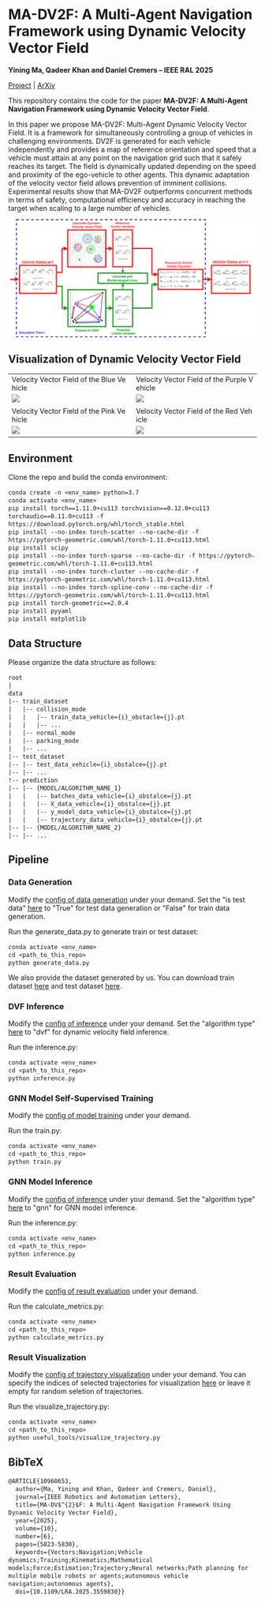 # MA-DV2F: A Multi-Agent Navigation Framework using Dynamic Velocity Vector Field

**Yining Ma, Qadeer Khan and Daniel Cremers – IEEE RAL 2025**


[Project](https://yininghase.github.io/MA-DV2F/) | [ArXiv](http://arxiv.org/abs/2411.06404)


This repository contains the code for the paper **MA-DV2F: A Multi-Agent Navigation Framework using Dynamic Velocity Vector Field**. 

In this paper we propose MA-DV2F: Multi-Agent Dynamic Velocity Vector Field. It is a framework for simultaneously controlling a group of vehicles in challenging environments. DV2F is generated for each vehicle independently and provides a map of reference orientation and speed that a vehicle must attain at any point on the navigation grid such that it safely reaches its target. The field is dynamically updated depending on the speed and proximity of the ego-vehicle to other agents. This dynamic adaptation of the velocity vector field allows prevention of imminent collisions. Experimental results show that MA-DV2F outperforms concurrent methods in terms of safety, computational efficiency and accuracy in reaching the target when scaling to a large number of vehicles.

![image](./images/pipeline_overview.png)


## Visualization of Dynamic Velocity Vector Field 

<table style="table-layout: fixed; word-break: break-all; word-wrap: break-word;" width="100%">
  <tr>
    <td width="50%">
      <text>
        Velocity Vector Field of the Blue Vehicle
      </text>
    </td>
    <td width="50%">
      <text>
        Velocity Vector Field of the Purple Vehicle
      </text>
    </td>
  </tr>
  <tr>
    <td width="50%">
      <img src="./images/velocity_field/vehicle_0_dvf.gif">
    </td>
    <td width="50%">
      <img src="./images/velocity_field/vehicle_1_dvf.gif">
    </td>
  </tr>
  <tr>
    <td width="50%">
      <text>
        Velocity Vector Field of the Pink Vehicle
      </text>
    </td>
    <td width="50%">
      <text>
        Velocity Vector Field of the Red Vehicle
      </text>
    </td>
  </tr>
  <tr>
    <td width="50%">
      <img src="./images/velocity_field/vehicle_2_dvf.gif">
    </td>
    <td width="50%">
      <img src="./images/velocity_field/vehicle_3_dvf.gif">
    </td>
  </tr>
</table>


## Environment

Clone the repo and build the conda environment:
```
conda create -n <env_name> python=3.7 
conda activate <env_name>
pip install torch==1.11.0+cu113 torchvision==0.12.0+cu113 torchaudio==0.11.0+cu113 -f https://download.pytorch.org/whl/torch_stable.html
pip install --no-index torch-scatter --no-cache-dir -f https://pytorch-geometric.com/whl/torch-1.11.0+cu113.html
pip install scipy
pip install --no-index torch-sparse --no-cache-dir -f https://pytorch-geometric.com/whl/torch-1.11.0+cu113.html
pip install --no-index torch-cluster --no-cache-dir -f https://pytorch-geometric.com/whl/torch-1.11.0+cu113.html
pip install --no-index torch-spline-conv --no-cache-dir -f https://pytorch-geometric.com/whl/torch-1.11.0+cu113.html
pip install torch-geometric==2.0.4
pip install pyyaml
pip install matplotlib
```


## Data Structure

Please organize the data structure as follows:
```
root
|
data
|-- train_dataset
|   |-- collision_mode
|   |   |-- train_data_vehicle={i}_obstacle={j}.pt
|   |   |-- ...
|   |-- normal_mode
|   |-- parking_mode
|   |-- ...
|-- test_dataset
|-- |-- test_data_vehicle={i}_obstalce={j}.pt
|-- |-- ...
!-- prediction
|-- |-- {MODEL/ALGORITHM_NAME_1}
|   |   |-- batches_data_vehicle={i}_obstalce={j}.pt
|   |   |-- X_data_vehicle={i}_obstalce={j}.pt
|   |   |-- y_model_data_vehicle={i}_obstalce={j}.pt
|   |   |-- trajectory_data_vehicle={i}_obstalce={j}.pt
|-- |-- {MODEL/ALGORITHM_NAME_2}
|-- |-- ...

```


## Pipeline
### Data Generation

Modify the [config of data generation](./configs/generate_data.yaml) under your demand. Set the "is test data" [here](./configs/generate_data.yaml#L5) to "True" for test data generation or "False" for train data generation.

Run the generate_data.py to generate train or test dataset:
```
conda activate <env_name>
cd <path_to_this_repo>
python generate_data.py
```

We also provide the dataset generated by us. You can download train dataset [here](https://cvg.cit.tum.de/webshare/g/papers/khamuham/ma-dv2f/train.zip) and test dataset [here](https://cvg.cit.tum.de/webshare/g/papers/khamuham/ma-dv2f/test.zip).

### DVF Inference
Modify the [config of inference](./configs/inference.yaml) under your demand. Set the "algorithm type" [here](./configs/inference.yaml#L5) to "dvf" for dynamic velocity field inference.

Run the inference.py:
```
conda activate <env_name>
cd <path_to_this_repo>
python inference.py
```

### GNN Model Self-Supervised Training

Modify the [config of model training](./configs/train.yaml) under your demand.

Run the train.py:
```
conda activate <env_name>
cd <path_to_this_repo>
python train.py
```

### GNN Model Inference

Modify the [config of inference](./configs/inference.yaml) under your demand. Set the "algorithm type" [here](./configs/inference.yaml#L5) to "gnn" for GNN model inference.

Run the inference.py:
```
conda activate <env_name>
cd <path_to_this_repo>
python inference.py
```

### Result Evaluation

Modify the [config of result evaluation](./configs/calculate_metrics.yaml) under your demand.

Run the calculate_metrics.py:
```
conda activate <env_name>
cd <path_to_this_repo>
python calculate_metrics.py
```

### Result Visualization

Modify the [config of trajectory visualization](./configs/visualize_trajectory.yaml) under your demand. You can specify the indices of selected trajectories for visualization [here](./configs/visualize_trajectory.yaml#L20) or leave it empty for random seletion of trajectories.

Run the visualize_trajectory.py:
```
conda activate <env_name>
cd <path_to_this_repo>
python useful_tools/visualize_trajectory.py
```


## BibTeX
```
@ARTICLE{10960653,
  author={Ma, Yining and Khan, Qadeer and Cremers, Daniel},
  journal={IEEE Robotics and Automation Letters}, 
  title={MA-DV$^{2}$F: A Multi-Agent Navigation Framework Using Dynamic Velocity Vector Field}, 
  year={2025},
  volume={10},
  number={6},
  pages={5823-5830},
  keywords={Vectors;Navigation;Vehicle dynamics;Training;Kinematics;Mathematical models;Force;Estimation;Trajectory;Neural networks;Path planning for multiple mobile robots or agents;autonomous vehicle navigation;autonomous agents},
  doi={10.1109/LRA.2025.3559830}}
```